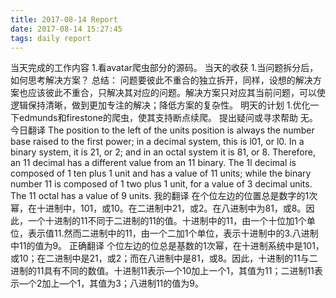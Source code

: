 ```yaml
---
title: 2017-08-14 Report
date: 2017-08-14 15:27:45
tags: daily report
---
```

当天完成的工作内容
1.看avatar爬虫部分的源码。
当天的收获
1.当问题拆分后，如何思考解决方案？
总结： 问题要彼此不重合的独立拆开，同样，设想的解决方案也应该彼此不重合，只解决其对应的问题。解决方案只对应其当前问题，可以使逻辑保持清晰，做到更加专注的解决；降低方案的复杂性。
明天的计划
1.优化一下edmunds和firestone的爬虫，使其支持断点续爬。
提出疑问或寻求帮助
无。
今日翻译
The position to the left of the units position is always the number base raised to the first power; in a decimal system, this is l01, or l0. In a binary system, it is 21, or 2; and in an octal system it is 81, or 8. Therefore, an 11 decimal has a different value from an 11 binary. The 1l decimal is composed of 1 ten plus 1 unit and has a value of 11 units; while the binary number 11 is composed of 1 two plus 1 unit, for a value of 3 decimal units. The 11 octal has a value of 9 units.
我的翻译
在个位左边的位置总是数字的1次幂，在十进制中，101，或10。在二进制中21，或2。在八进制中为81，或8。因此，一个十进制的11不同于二进制的11的值。十进制中的11，由一个十位加1个单位，表示值11.然而二进制中的11，由一个二加1个单位，表示十进制中的3.八进制中11的值为9。
正确翻译
个位左边的位总是基数的1次幂，在十进制系统中是101，或10；在二进制中是21，或2；而在八进制中是81，或8。因此，十进制的11与二进制的11具有不同的数值。十进制11表示—个10加上一个1，其值为11；二进制11表示—个2加上—个1，其值为3；八进制11的值为9。